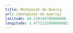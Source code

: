 ```yaml
---
title: Montpezat-de-Quercy
url: /montpezat-de-quercy/
latitude: 44.239166700000006
longitude: 1.4772222000000002
---
```

